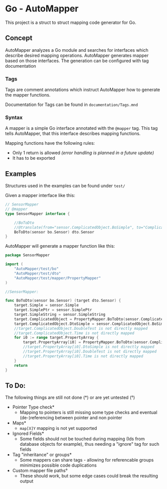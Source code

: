 # Go - AutoMapper
This project is a struct to struct mapping code generator for Go.

## Concept
AutoMapper analyzes a Go module and searches for interfaces which describe desired mapping operations. 
AutoMapper generates mapper based on those interfaces. The generation can be configured with tag documentation

### Tags
Tags are comment annotations which instruct AutoMapper how to generate the mapper functions.

Documentation for Tags can be found in `documentation/Tags.mnd`

### Syntax
A mapper is a simple Go interface annotated with the `@mapper` tag. This tag tells AutoMapper, that this interface describes mapping functions.

Mapping functions have the following rules:
- Only 1 return is allowed _(error handling is planned in a future update)_
- It has to be exported

## Examples

Structures used in the examples can be found under `test/`

Given a mapper interface like this:
```go
// SensorMapper
// @mapper
type SensorMapper interface {

	//BoToDto
	//@translate(from="sensor.ComplicatedObject.BoSimple", to="ComplicatedObject.DtoSimple")
	BoToDto(sensor bo.Sensor) dto.Sensor
}
```

AutoMapper will generate a mapper function like this:
```go
package SensorMapper

import (
	"AutoMapper/test/bo"
	"AutoMapper/test/dto"
	"AutoMapper/test/mapper/PropertyMapper"
)

//SensorMapper:

func BoToDto(sensor bo.Sensor) (target dto.Sensor) {
	target.Simple = sensor.Simple
	target.SimplePtr = sensor.SimplePtr
	target.SimpleString = sensor.SimpleString
	target.ComplicatedObject = PropertyMapper.BoToDto(sensor.ComplicatedObject)
	target.ComplicatedObject.DtoSimple = sensor.ComplicatedObject.BoSimple
	//target.ComplicatedObject.DoubleTest is not directly mapped
	//target.ComplicatedObject.Time is not directly mapped
	for i0 := range target.PropertyArray {
		target.PropertyArray[i0] = PropertyMapper.BoToDto(sensor.ComplicatedObject)
		//target.PropertyArray[i0].DtoSimple is not directly mapped
		//target.PropertyArray[i0].DoubleTest is not directly mapped
		//target.PropertyArray[i0].Time is not directly mapped
	}
	return
}
```

## To Do:
The following things are still not done (*) or are yet untested (°)
- Pointer Type check*
  - Mapping to pointers is still missing some type checks and eventual (de-)referencing between pointer and non pointer
- Maps*
  - `map[X]Y` mapping is not yet supported
- Ignored Fields*
  - Some fields should not be touched during mapping (Ids from database objects for example), thus needing a "ignore" tag for such fields
- Tag "inheritance" or groups*
  - Some mappers can share tags - allowing for referencable groups minimizes possible code duplications  
- Custom mapper file paths°
  - These should work, but some edge cases could break the resulting output